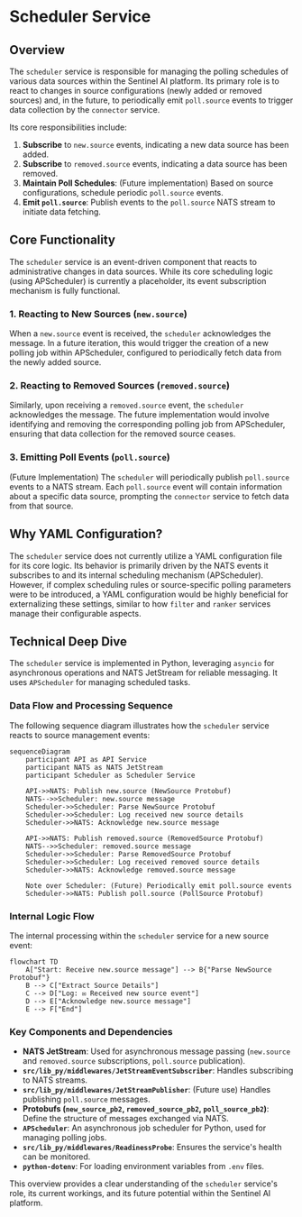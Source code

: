 # Scheduler Service

## Overview

The `scheduler` service is responsible for managing the polling schedules of various data sources within the Sentinel AI platform. Its primary role is to react to changes in source configurations (newly added or removed sources) and, in the future, to periodically emit `poll.source` events to trigger data collection by the `connector` service.

Its core responsibilities include:
1.  **Subscribe** to `new.source` events, indicating a new data source has been added.
2.  **Subscribe** to `removed.source` events, indicating a data source has been removed.
3.  **Maintain Poll Schedules**: (Future implementation) Based on source configurations, schedule periodic `poll.source` events.
4.  **Emit `poll.source`**: Publish events to the `poll.source` NATS stream to initiate data fetching.

## Core Functionality

The `scheduler` service is an event-driven component that reacts to administrative changes in data sources. While its core scheduling logic (using APScheduler) is currently a placeholder, its event subscription mechanism is fully functional.

### 1. Reacting to New Sources (`new.source`)

When a `new.source` event is received, the `scheduler` acknowledges the message. In a future iteration, this would trigger the creation of a new polling job within APScheduler, configured to periodically fetch data from the newly added source.

### 2. Reacting to Removed Sources (`removed.source`)

Similarly, upon receiving a `removed.source` event, the `scheduler` acknowledges the message. The future implementation would involve identifying and removing the corresponding polling job from APScheduler, ensuring that data collection for the removed source ceases.

### 3. Emitting Poll Events (`poll.source`)

(Future Implementation) The `scheduler` will periodically publish `poll.source` events to a NATS stream. Each `poll.source` event will contain information about a specific data source, prompting the `connector` service to fetch data from that source.

## Why YAML Configuration?

The `scheduler` service does not currently utilize a YAML configuration file for its core logic. Its behavior is primarily driven by the NATS events it subscribes to and its internal scheduling mechanism (APScheduler). However, if complex scheduling rules or source-specific polling parameters were to be introduced, a YAML configuration would be highly beneficial for externalizing these settings, similar to how `filter` and `ranker` services manage their configurable aspects.

## Technical Deep Dive

The `scheduler` service is implemented in Python, leveraging `asyncio` for asynchronous operations and NATS JetStream for reliable messaging. It uses `APScheduler` for managing scheduled tasks.

### Data Flow and Processing Sequence

The following sequence diagram illustrates how the `scheduler` service reacts to source management events:

```mermaid
sequenceDiagram
    participant API as API Service
    participant NATS as NATS JetStream
    participant Scheduler as Scheduler Service

    API->>NATS: Publish new.source (NewSource Protobuf)
    NATS-->>Scheduler: new.source message
    Scheduler->>Scheduler: Parse NewSource Protobuf
    Scheduler->>Scheduler: Log received new source details
    Scheduler->>NATS: Acknowledge new.source message

    API->>NATS: Publish removed.source (RemovedSource Protobuf)
    NATS-->>Scheduler: removed.source message
    Scheduler->>Scheduler: Parse RemovedSource Protobuf
    Scheduler->>Scheduler: Log received removed source details
    Scheduler->>NATS: Acknowledge removed.source message

    Note over Scheduler: (Future) Periodically emit poll.source events
    Scheduler->>NATS: Publish poll.source (PollSource Protobuf)
```

### Internal Logic Flow

The internal processing within the `scheduler` service for a new source event:

```mermaid
flowchart TD
    A["Start: Receive new.source message"] --> B{"Parse NewSource Protobuf"}
    B --> C["Extract Source Details"]
    C --> D["Log: ✉️ Received new source event"]
    D --> E["Acknowledge new.source message"]
    E --> F["End"]
```

### Key Components and Dependencies

*   **NATS JetStream**: Used for asynchronous message passing (`new.source` and `removed.source` subscriptions, `poll.source` publication).
*   **`src/lib_py/middlewares/JetStreamEventSubscriber`**: Handles subscribing to NATS streams.
*   **`src/lib_py/middlewares/JetStreamPublisher`**: (Future use) Handles publishing `poll.source` messages.
*   **Protobufs (`new_source_pb2`, `removed_source_pb2`, `poll_source_pb2`)**: Define the structure of messages exchanged via NATS.
*   **`APScheduler`**: An asynchronous job scheduler for Python, used for managing polling jobs.
*   **`src/lib_py/middlewares/ReadinessProbe`**: Ensures the service's health can be monitored.
*   **`python-dotenv`**: For loading environment variables from `.env` files.

This overview provides a clear understanding of the `scheduler` service's role, its current workings, and its future potential within the Sentinel AI platform.
